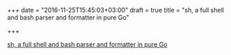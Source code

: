 +++
date = "2016-11-25T15:45:03+03:00"
draft = true
title = "sh, a full shell and bash parser and formatter in pure Go"

+++

<p><a href="https://github.com/mvdan/sh">sh, a full shell and bash parser and formatter in pure Go</a></p>
